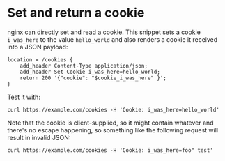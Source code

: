 # Set and return a cookie

nginx can directly set and read a cookie.
This snippet sets a cookie `i_was_here` to the value `hello_world` and also renders a cookie it received into a JSON payload:

```
location = /cookies {
    add_header Content-Type application/json;
    add_header Set-Cookie i_was_here=hello_world;
    return 200 '{"cookie": "$cookie_i_was_here" }';
}
```

Test it with:

```
curl https://example.com/cookies -H 'Cookie: i_was_here=hello_world'
```

Note that the cookie is client-supplied, so it might contain whatever and there's no escape happening,
so something like the following request will result in invalid JSON:

```
curl https://example.com/cookies -H 'Cookie: i_was_here=foo" test'
```
